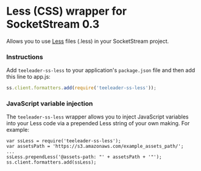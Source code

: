 # Less (CSS) wrapper for SocketStream 0.3

Allows you to use [Less](http://lesscss.org/) files (.less) in your SocketStream project.


### Instructions

Add `teeleader-ss-less` to your application's `package.json` file and then add this line to app.js:

```javascript
ss.client.formatters.add(require('teeleader-ss-less'));
```

### JavaScript variable injection

The `teeleader-ss-less` wrapper allows you to inject JavaScript variables into your Less code via a prepended Less string of your own making. For example:

	var ssLess = require('teeleader-ss-less');
	var assetsPath = 'https://s3.amazonaws.com/example_assets_path/';
	...
	ssLess.prependLess('@assets-path: "' + assetsPath + '"');
	ss.client.formatters.add(ssLess);